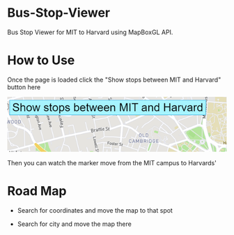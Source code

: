 # Bus-Stop-Viewer
Bus Stop Viewer for MIT to Harvard using MapBoxGL API. 

# How to Use
Once the page is loaded click the "Show stops between MIT and Harvard" button here

![alt text](https://github.com/y0Phoenix/Bus-Stop-Viewer/blob/main/click%20me.PNG?raw=true)

Then you can watch the marker move from the MIT campus to Harvards'

# Road Map

* Search for coordinates and move the map to that spot

* Search for city and move the map there
